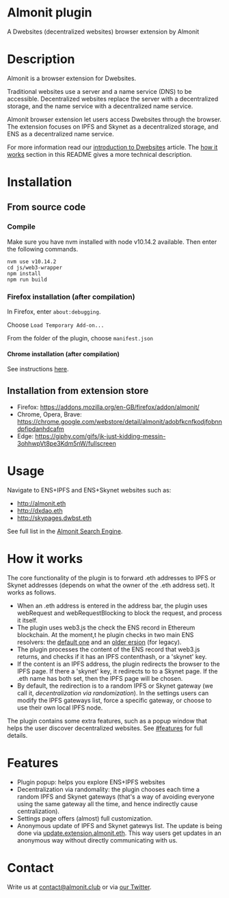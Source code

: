 # Almonit plugin
A Dwebsites (decentralized websites) browser extension by Almonit

# Description
Almonit is a browser extension for Dwebsites.

Traditional websites use a server and a name service (DNS) to be accessible. Decentralized websites replace the server with a decentralized storage, and the name service with a decentralized name service.

Almonit browser extension let users access Dwebsites through the browser. The extension focuses on IPFS and Skynet as a decentralized storage, and ENS as a decentralized name service. 

For more information read our [introduction to Dwebsites](http://blog.almonit.eth/Introduction_to_Dwebsitse.html) article. The [how it works](#how-it-works) section in this README gives a more technical description.

# Installation 
## From source code

### Compile
Make sure you have nvm installed with node v10.14.2 available. Then enter the following commands.

```
nvm use v10.14.2
cd js/web3-wrapper
npm install
npm run build
```


### Firefox installation (after compilation)
In Firefox, enter `about:debugging`.

Choose `Load Temporary Add-on...`

From the folder of the plugin, choose `manifest.json`

#### Chrome installation (after compilation)
See instructions [here](https://thoughtbot.com/blog/how-to-make-a-chrome-extension#load-your-extension-into-chrome).

## Installation from extension store

- Firefox: https://addons.mozilla.org/en-GB/firefox/addon/almonit/
- Chrome, Opera, Brave: https://chrome.google.com/webstore/detail/almonit/adobfkcnfkodjfobnndpfipdanhdcafm
- Edge: https://giphy.com/gifs/jk-just-kidding-messin-3ohhwpVt8pe3Kdm5nW/fullscreen

# Usage
Navigate to ENS+IPFS and ENS+Skynet websites such as:
- http://almonit.eth
- http://dxdao.eth
- http://skypages.dwbst.eth

See full list in the [Almonit Search Engine](http://almonit.eth/).


# How it works
The core functionality of the plugin is to forward .eth addresses to IPFS or Skynet addresses (depends on what the owner of the .eth address set). It works as follows.

- When an .eth address is entered in the address bar, the plugin uses webRequest and webRequestBlocking to block the request, and process it itself.
- The plugin uses web3.js the check the ENS record in Ethereum blockchain. At the moment,t he plugin checks in two main ENS resolvers: the [default one](https://etherscan.io/address/0x4976fb03C32e5B8cfe2b6cCB31c09Ba78EBaBa41) and an [older ersion](https://etherscan.io/address/0x1da022710dF5002339274AaDEe8D58218e9D6AB5) (for legacy).
- The plugin processes the content of the ENS record that web3.js returns, and checks if it has an IPFS contenthash, or a 'skynet' key.
- If the content is an IPFS address, the plugin redirects the browser to the IPFS page. If there a 'skynet' key, it redirects to to a Skynet page. If the .eth name has both set, then the IPFS page will be chosen.  
-  By default, the redirection is to a random IPFS or Skynet gateway (we call it, *decentralization via randomization*). In the settings users can modify the IPFS gateways list, force a specific gateway, or choose to use their own local IPFS node.

The plugin contains some extra features, such as a popup window that helps the user discover decentralized websites. See [#features](features) for full details.

# Features
- Plugin popup: helps you explore ENS+IPFS websites
- Decentralization via randomality: the plugin chooses each time a random IPFS and Skynet gateways (that's a way of avoiding everyone using the same gateway all the time, and hence indirectly cause centralization).
- Settings page offers (almost) full customization.
- Anonymous update of IPFS and Skynet gatewys list. The update is being done via [update.extension.almonit.eth](https://update.extension.almonit.eth). This way users get updates in an anonymous way without directly communicating with us.

# Contact
Write us at contact@almonit.club or via [our Twitter](https://twitter.com/GoAlmonit).
